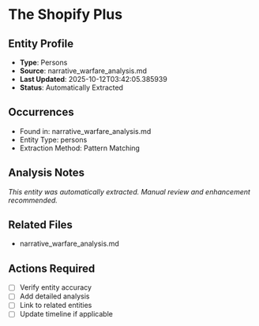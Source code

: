 # The Shopify Plus

## Entity Profile
- **Type**: Persons
- **Source**: narrative_warfare_analysis.md
- **Last Updated**: 2025-10-12T03:42:05.385939
- **Status**: Automatically Extracted

## Occurrences
- Found in: narrative_warfare_analysis.md
- Entity Type: persons
- Extraction Method: Pattern Matching

## Analysis Notes
*This entity was automatically extracted. Manual review and enhancement recommended.*

## Related Files
- narrative_warfare_analysis.md

## Actions Required
- [ ] Verify entity accuracy
- [ ] Add detailed analysis
- [ ] Link to related entities
- [ ] Update timeline if applicable
